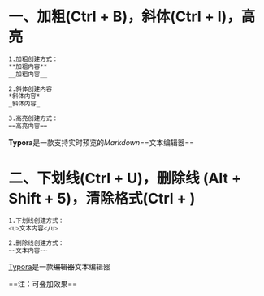 # 一、加粗(Ctrl + B)，斜体(Ctrl + I)，高亮

```bash
1.加粗创建方式：
**加粗内容**
__加粗内容__

2.斜体创建内容
*斜体内容*
_斜体内容_

3.高亮创建方式：
==高亮内容==
```

**Typora**是一款支持实时预览的*Markdown*==文本编辑器==



# 二、下划线(Ctrl + U)，删除线 (Alt + Shift + 5)，清除格式(Ctrl + \)

```bash
1.下划线创建方式：
<u>文本内容</u>

2.删除线创建方式：
~~文本内容~~
```

<u>Typora</u>是一款~~编辑器~~文本编辑器



==注：可叠加效果==

